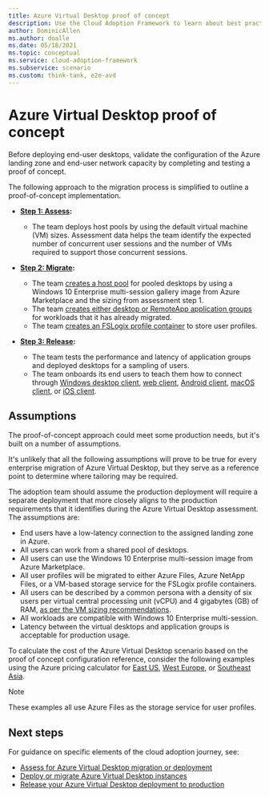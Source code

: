 ```yaml
---
title: Azure Virtual Desktop proof of concept
description: Use the Cloud Adoption Framework to learn about best practices for completing and testing an Azure Virtual Desktop proof of concept.
author: DominicAllen
ms.author: doalle
ms.date: 05/18/2021
ms.topic: conceptual
ms.service: cloud-adoption-framework
ms.subservice: scenario
ms.custom: think-tank, e2e-avd
---
```


# Azure Virtual Desktop proof of concept

Before deploying end-user desktops, validate the configuration of the Azure landing zone and end-user network capacity by completing and testing a proof of concept.

The following approach to the migration process is simplified to outline a proof-of-concept implementation.

- **[Step 1: Assess](./migrate-assess.md):**

  - The team deploys host pools by using the default virtual machine (VM) sizes. Assessment data helps the team identify the expected number of concurrent user sessions and the number of VMs required to support those concurrent sessions.

- **[Step 2: Migrate](./migrate-deploy.md):**

  - The team [creates a host pool](/azure/virtual-desktop/create-host-pools-azure-marketplace) for pooled desktops by using a Windows 10 Enterprise multi-session gallery image from Azure Marketplace and the sizing from assessment step 1.
  - The team [creates either desktop or RemoteApp application groups](/azure/virtual-desktop/manage-app-groups#create-a-remoteapp-group) for workloads that it has already migrated.
  - The team [creates an FSLogix profile container](/azure/virtual-desktop/create-host-pools-user-profile) to store user profiles.

- **[Step 3: Release](./migrate-release.md):**

  - The team tests the performance and latency of application groups and deployed desktops for a sampling of users.
  - The team onboards its end users to teach them how to connect through [Windows desktop client](/azure/virtual-desktop/user-documentation/connect-windows-7-10), [web client](/azure/virtual-desktop/user-documentation/connect-web), [Android client](/azure/virtual-desktop/user-documentation/connect-android), [macOS client](/azure/virtual-desktop/user-documentation/connect-macos), or [iOS client](/azure/virtual-desktop/user-documentation/connect-ios).

## Assumptions

The proof-of-concept approach could meet some production needs, but it's built on a number of assumptions.

It's unlikely that all the following assumptions will prove to be true for every enterprise migration of Azure Virtual Desktop, but they serve as a reference point to determine where tailoring may be required.

The adoption team should assume the production deployment will require a separate deployment that more closely aligns to the production requirements that it identifies during the Azure Virtual Desktop assessment. The assumptions are:

- End users have a low-latency connection to the assigned landing zone in Azure.
- All users can work from a shared pool of desktops.
- All users can use the Windows 10 Enterprise multi-session image from Azure Marketplace.
- All user profiles will be migrated to either Azure Files, Azure NetApp Files, or a VM-based storage service for the FSLogix profile containers.
- All users can be described by a common persona with a density of six users per virtual central processing unit (vCPU) and 4&nbsp;gigabytes (GB) of RAM, [as per the VM sizing recommendations](/windows-server/remote/remote-desktop-services/virtual-machine-recs#multi-session-recommendations).
- All workloads are compatible with Windows 10 Enterprise multi-session.
- Latency between the virtual desktops and application groups is acceptable for production usage.

To calculate the cost of the Azure Virtual Desktop scenario based on the proof of concept configuration reference, consider the following examples using the Azure pricing calculator for [East US](https://azure.com/e/448606254c9a44f88798892bb8e0ef3c), [West Europe](https://azure.com/e/61a376d5f5a641e8ac31d1884ade9e55), or [Southeast Asia](https://azure.com/e/7cf555068922461587d0aa99a476f926).
> [!NOTE]
> These examples all use Azure Files as the storage service for user profiles.

## Next steps

For guidance on specific elements of the cloud adoption journey, see:

- [Assess for Azure Virtual Desktop migration or deployment](./migrate-assess.md)
- [Deploy or migrate Azure Virtual Desktop instances](./migrate-deploy.md)
- [Release your Azure Virtual Desktop deployment to production](./migrate-release.md)

